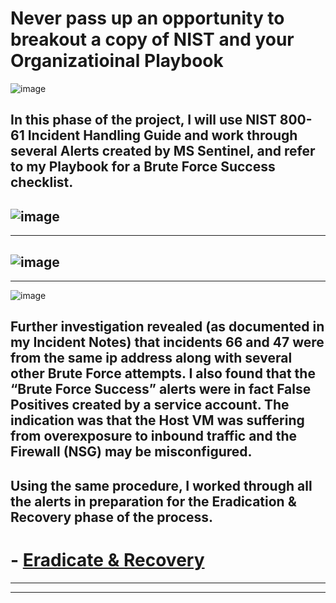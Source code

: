 # Never pass up an opportunity to breakout a copy of NIST and your Organizatioinal Playbook

![image](https://github.com/user-attachments/assets/44f84a02-6a02-4b87-b4b2-62cc5c91570c)  

## In this phase of the project, I will use NIST 800-61 Incident Handling Guide and work through several Alerts created by MS Sentinel, and refer to my Playbook for a Brute Force Success checklist.

![image](https://github.com/user-attachments/assets/2bce92d2-1902-4b68-998c-e0de062a0ac0)
----
----
![image](https://github.com/user-attachments/assets/3e8b4036-60db-4022-ab4a-8d00727df6dc)
----
----
![image](https://github.com/user-attachments/assets/35b06032-eeac-47dc-adef-b7170a13f521)
## Further investigation revealed (as documented in my Incident Notes) that incidents 66 and 47 were from the same ip address along with several other Brute Force attempts.  I also found that the “Brute Force Success” alerts were in fact False Positives created by a service account. The indication was that the Host VM was suffering from overexposure to inbound traffic and the Firewall (NSG) may be misconfigured.  

## Using the same procedure, I worked through all the alerts in preparation for the Eradication & Recovery phase of the process. 
#  - [Eradicate & Recovery](https://github.com/cyberbluz/Eradicate-and-Recovery)
----
----
